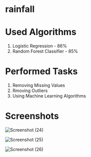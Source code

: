 # rainfall
# Used Algorithms
1. Logistic Regression - 86%
2. Random Forest Classifier - 85%
# Performed Tasks 
1. Removing Missing Values
2. Rmoving Outliers
3. Using Machine Learning Algorithms
# Screenshots
![Screenshot (24)](https://github.com/Niranjankoppala/rainfall/assets/103758678/0484a84d-6b7a-4440-b09d-baf55d281d88)


![Screenshot (25)](https://github.com/Niranjankoppala/rainfall/assets/103758678/9b0e3b0b-fe0b-4418-bb45-57ca63de2736)


![Screenshot (26)](https://github.com/Niranjankoppala/rainfall/assets/103758678/93b8867e-50b8-464d-a3a5-e43a2c521014)


